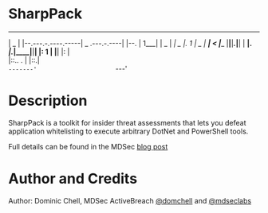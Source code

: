 # SharpPack

  _______ __                     _______            __    
 |   _   |  |--.---.-.----.-----|   _   .---.-.----|  |--.
 |   1___|     |  _  |   _|  _  |.  1   |  _  |  __|    < 
 |____   |__|__|___._|__| |   __|.  ____|___._|____|__|__|
 |:  1   |                |__|  |:  |                     
 |::.. . |                      |::.|                     
 `-------'                      `---'                     


Description
===========

SharpPack is a toolkit for insider threat assessments that lets you defeat application whitelisting to execute arbitrary DotNet and PowerShell tools.

Full details can be found in the MDSec [blog post](https://www.mdsec.co.uk/2018/12/sharppack-the-insider-threat-toolkit/)

Author and Credits
==================
Author: Dominic Chell, MDSec ActiveBreach [@domchell](https://twitter.com/domchell) and [@mdseclabs](https://twitter.com/mdseclabs)
